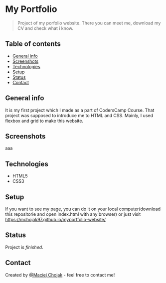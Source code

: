 # My Portfolio
> Project of my porfolio website. There you can meet me, download my CV and check what i know.

## Table of contents
* [General info](#general-info)
* [Screenshots](#screenshots)
* [Technologies](#technologies)
* [Setup](#setup)
* [Status](#status)
* [Contact](#contact)

## General info
It is my first project which I made as a part of CodersCamp Course. That project was supposed to introduce me to HTML and CSS. Mainly, I used flexbox and grid to make this website. 

## Screenshots
aaa

## Technologies
* HTML5
* CSS3

## Setup
If you want to see my page, you can do it on your local computer(download this repositorie and open index.html with any browser) or just visit https://mchojak97.github.io/myportfolio-website/


## Status
Project is _finished_.

## Contact
Created by [@Maciej Chojak](https://mchojak97.github.io/myportfolio-website/) - feel free to contact me!
